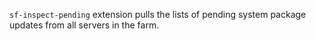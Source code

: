 `sf-inspect-pending` extension pulls the lists of pending system package updates from all servers in the farm.
